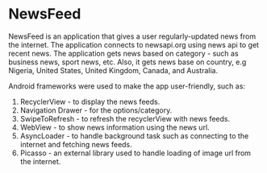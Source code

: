 # NewsFeed

NewsFeed is an application that gives a user regularly-updated news from the internet. The application connects to newsapi.org using
news api to get recent news. The application gets news based on category - such as business news, sport news, etc.
Also, it gets news base on country, e.g Nigeria, United States, United Kingdom, Canada, and Australia.

Android frameworks were used to make the app user-friendly, such as:
  1. RecyclerView - to display the news feeds.
  2. Navigation Drawer - for the options/category.
  3. SwipeToRefresh - to refresh the recyclerView with news feeds.
  4. WebView - to show news information using the news url.
  5. AsyncLoader - to handle background task such as connecting to the internet and fetching news feeds.
  6. Picasso - an external library used to handle loading of image url from the internet.
